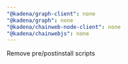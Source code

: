 ```yaml
---
"@kadena/graph-client": none
"@kadena/graph": none
"@kadena/chainweb-node-client": none
"@kadena/chainwebjs": none
---
```


Remove pre/postinstall scripts
